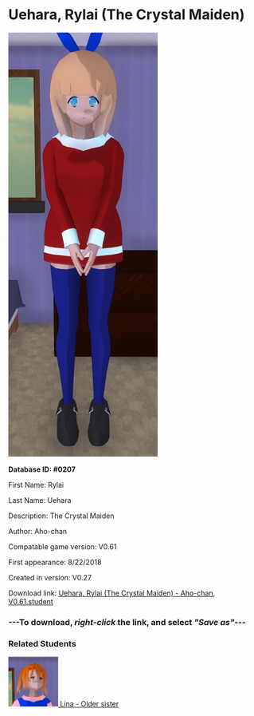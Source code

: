 # Uehara, Rylai (The Crystal Maiden)

<img src="../../Files/Images/Uehara, Rylai (The Crystal Maiden).png" title="Uehara, Rylai (The Crystal Maiden) - Aho-chan, V0.61">

**Database ID: #0207**

First Name: Rylai

Last Name: Uehara

Description: The Crystal Maiden

Author: Aho-chan

Compatable game version: V0.61

First appearance: 8/22/2018

Created in version: V0.27

Download link: <a href="https://raw.githubusercontent.com/Arbiter1223/Daigaku-Gurashi-Custom-Students/master/Files/Student%20Files/Uehara%2C%20Rylai%20(The%20Crystal%20Maiden)%20-%20Aho-chan%2C%20V0.61.student">Uehara, Rylai (The Crystal Maiden) - Aho-chan, V0.61.student</a>

### ---**To download, _right-click_ the link, and select _"Save as"_**---

### Related Students

<a href="Uehara, Lina (The Slayer).md"><img src="../../Files/Thumbs/Uehara, Lina (The Slayer).png" height="100" width="100" title="Uehara, Lina (The Slayer) - Aho-chan, V0.61"></a><a href="Uehara, Lina (The Slayer).md"> Lina - Older sister</a>

